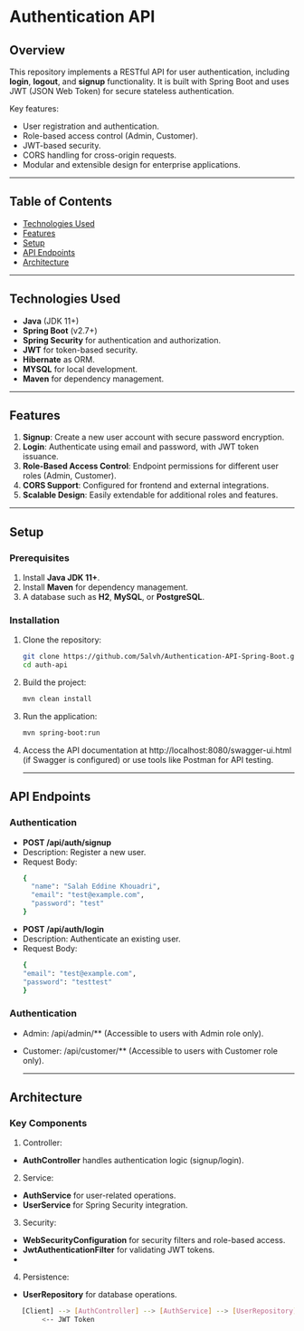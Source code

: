 # Authentication API

## Overview

This repository implements a RESTful API for user authentication, including **login**, **logout**, and **signup** functionality. It is built with Spring Boot and uses JWT (JSON Web Token) for secure stateless authentication. 

Key features:
- User registration and authentication.
- Role-based access control (Admin, Customer).
- JWT-based security.
- CORS handling for cross-origin requests.
- Modular and extensible design for enterprise applications.

---

## Table of Contents
- [Technologies Used](#technologies-used)
- [Features](#features)
- [Setup](#setup)
- [API Endpoints](#api-endpoints)
- [Architecture](#architecture)

---

## Technologies Used

- **Java** (JDK 11+)
- **Spring Boot** (v2.7+)
- **Spring Security** for authentication and authorization.
- **JWT** for token-based security.
- **Hibernate** as ORM.
- **MYSQL** for local development.
- **Maven** for dependency management.

---

## Features

1. **Signup**: Create a new user account with secure password encryption.
2. **Login**: Authenticate using email and password, with JWT token issuance.
3. **Role-Based Access Control**: Endpoint permissions for different user roles (Admin, Customer).
4. **CORS Support**: Configured for frontend and external integrations.
5. **Scalable Design**: Easily extendable for additional roles and features.

---

## Setup

### Prerequisites

1. Install **Java JDK 11+**.
2. Install **Maven** for dependency management.
3. A database such as **H2**, **MySQL**, or **PostgreSQL**.

### Installation

1. Clone the repository:
   ```bash
   git clone https://github.com/5alvh/Authentication-API-Spring-Boot.git
   cd auth-api
2. Build the project:
   ```bash
   mvn clean install
3. Run the application:
   ```bash
   mvn spring-boot:run
4. Access the API documentation at http://localhost:8080/swagger-ui.html (if Swagger is configured) or use tools like Postman for API testing.

   ---

## API Endpoints
### Authentication
- **POST /api/auth/signup**
- Description: Register a new user.
- Request Body:
   ```bash
   {
     "name": "Salah Eddine Khouadri",
     "email": "test@example.com",
     "password": "test"
   }
- **POST /api/auth/login**
- Description: Authenticate an existing user.
- Request Body:
   ```bash
   {
  "email": "test@example.com",
  "password": "testtest"
   }
### Authentication
- Admin: /api/admin/** (Accessible to users with Admin role only).
- Customer: /api/customer/** (Accessible to users with Customer role only).

    ---
  
## Architecture
### Key Components

1. Controller:
- **AuthController** handles authentication logic (signup/login).

2. Service:
- **AuthService** for user-related operations.
- **UserService** for Spring Security integration.
  
3. Security:

- **WebSecurityConfiguration** for security filters and role-based access.
- **JwtAuthenticationFilter** for validating JWT tokens.
- 
4. Persistence:
- **UserRepository** for database operations.

```bash
   [Client] --> [AuthController] --> [AuthService] --> [UserRepository]
        <-- JWT Token
